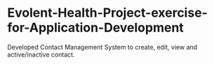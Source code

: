 # Evolent-Health-Project-exercise-for-Application-Development
Developed Contact Management System to create, edit, view and active/inactive contact.
